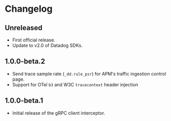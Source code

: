 # Changelog

## Unreleased




* First official release.
* Update to v2.0 of Datadog SDKs.

## 1.0.0-beta.2

* Send trace sample rate (`_dd.rule_psr`) for APM's traffic ingestion control page.
* Support for OTel `b3` and W3C `tracecontext` header injection

## 1.0.0-beta.1

* Initial release of the gRPC client interceptor.
